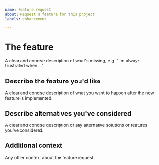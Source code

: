 ```yaml
---
name: Feature request
about: Request a feature for this project
labels: enhancement

---
```


# The feature

A clear and concise description of what's missing, e.g. "I'm always frustrated when ..."

## Describe the feature you'd like

A clear and concise description of what you want to happen after the new feature is implemented.

## Describe alternatives you've considered

A clear and concise description of any alternative solutions or features you've considered.

## Additional context

Any other context about the feature request.
